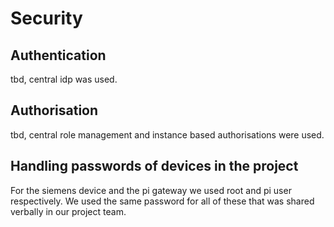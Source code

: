 # Security

## Authentication

tbd, central idp was used.

## Authorisation

tbd, central role management and instance based authorisations were used.

## Handling passwords of devices in the project

For the siemens device and the pi gateway we used root and pi user respectively. We used the same password for all of these that was shared verbally in our project team.
